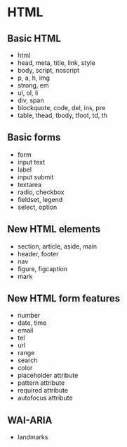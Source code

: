 # HTML

## Basic HTML

* html
* head, meta, title, link, style
* body, script, noscript
* p, a, h, img
* strong, em
* ul, ol, li
* div, span
* blockquote, code, del, ins, pre
* table, thead, tbody, tfoot, td, th

## Basic forms

* form
* input text
* label
* input submit
* textarea
* radio, checkbox
* fieldset, legend
* select, option

## New HTML elements

* section, article, aside, main
* header, footer
* nav
* figure, figcaption
* mark

## New HTML form features

* number
* date, time
* email
* tel
* url
* range
* search
* color
* placeholder attribute
* pattern attribute
* required attribute
* autofocus attribute

## WAI-ARIA

* landmarks
